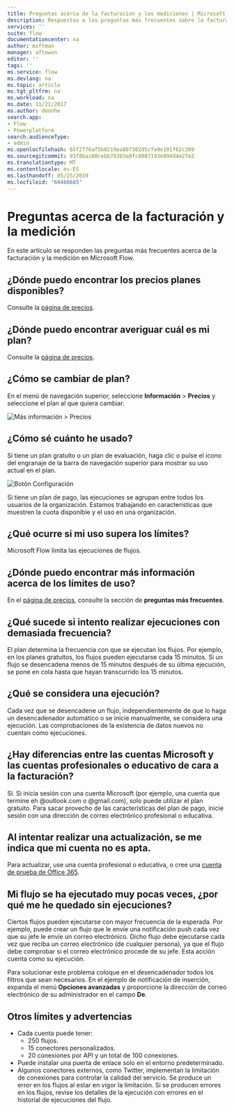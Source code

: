 ```yaml
---
title: Preguntas acerca de la facturación y las mediciones | Microsoft Docs
description: Respuestas a las preguntas más frecuentes sobre la facturación y la medición en Microsoft Flow
services: ''
suite: flow
documentationcenter: na
author: msftman
manager: aftowen
editor: ''
tags: ''
ms.service: flow
ms.devlang: na
ms.topic: article
ms.tgt_pltfrm: na
ms.workload: na
ms.date: 11/21/2017
ms.author: deonhe
search.app:
- Flow
- Powerplatform
search.audienceType:
- admin
ms.openlocfilehash: 65f2776af5b0219ea887302d5cfa9e101f62c309
ms.sourcegitcommit: 93f8bac60cebb783b3a8fc8887193e094d4e27e2
ms.translationtype: MT
ms.contentlocale: es-ES
ms.lasthandoff: 05/25/2019
ms.locfileid: "64460685"
---
```

# <a name="billing-and-metering-questions"></a>Preguntas acerca de la facturación y la medición

En este artículo se responden las preguntas más frecuentes acerca de la facturación y la medición en Microsoft Flow.

## <a name="where-can-i-find-out-what-pricing-plans-are-available"></a>¿Dónde puedo encontrar los precios planes disponibles?

Consulte la [página de precios](https://flow.microsoft.com/pricing/).

## <a name="where-can-i-find-out-what-my-plan-is"></a>¿Dónde puedo encontrar averiguar cuál es mi plan?

Consulte la [página de precios](https://flow.microsoft.com/pricing/).

## <a name="how-do-i-switch-plans"></a>¿Cómo se cambiar de plan?

En el menú de navegación superior, seleccione **Información** > **Precios** y seleccione el plan al que quiera cambiar.

![Más información > Precios](./media/billing-questions/learn-pricing.png)

## <a name="how-do-i-know-how-much-ive-used"></a>¿Cómo sé cuánto he usado?

Si tiene un plan gratuito o un plan de evaluación, haga clic o pulse el icono del engranaje de la barra de navegación superior para mostrar su uso actual en el plan. 

![Botón Configuración](./media/billing-questions/settings.png)

Si tiene un plan de pago, las ejecuciones se agrupan entre todos los usuarios de la organización. Estamos trabajando en características que muestren la cuota disponible y el uso en una organización.

## <a name="what-happens-if-my-usage-exceeds-the-limits"></a>¿Qué ocurre si mi uso supera los límites?

Microsoft Flow limita las ejecuciones de flujos.

## <a name="where-can-i-find-more-information-regarding-the-usage-limits"></a>¿Dónde puedo encontrar más información acerca de los límites de uso?

En el [página de precios](https://flow.microsoft.com/pricing/), consulte la sección de **preguntas más frecuentes**.

## <a name="what-happens-if-i-try-to-execute-runs-too-frequently"></a>¿Qué sucede si intento realizar ejecuciones con demasiada frecuencia?

El plan determina la frecuencia con que se ejecutan los flujos. Por ejemplo, en los planes gratuitos, los flujos pueden ejecutarse cada 15 minutos. Si un flujo se desencadena menos de 15 minutos después de su última ejecución, se pone en cola hasta que hayan transcurrido los 15 minutos.

## <a name="what-counts-as-a-run"></a>¿Qué se considera una ejecución?

Cada vez que se desencadene un flujo, independientemente de que lo haga un desencadenador automático o se inicie manualmente, se considera una ejecución. Las comprobaciones de la existencia de datos nuevos no cuentan como ejecuciones.

## <a name="are-there-differences-between-microsoft-accounts-and-work-or-school-accounts-for-billing"></a>¿Hay diferencias entre las cuentas Microsoft y las cuentas profesionales o educativo de cara a la facturación?

Sí. Si inicia sesión con una cuenta Microsoft (por ejemplo, una cuenta que termine eh @outlook.com o @gmail.com), solo puede utilizar el plan gratuito. Para sacar provecho de las características del plan de pago, inicie sesión con una dirección de correo electrónico profesional o educativa.

## <a name="im-trying-to-upgrade-but-im-told-my-account-isnt-eligible"></a>Al intentar realizar una actualización, se me indica que mi cuenta no es apta.

Para actualizar, use una cuenta profesional o educativa, o cree una [cuenta de prueba de Office 365](https://powerbi.microsoft.com/documentation/powerbi-admin-signing-up-for-power-bi-with-a-new-office-365-trial/).

## <a name="why-did-i-run-out-of-runs-when-my-flow-only-ran-a-few-times"></a>Mi flujo se ha ejecutado muy pocas veces, ¿por qué me he quedado sin ejecuciones?

Ciertos flujos pueden ejecutarse con mayor frecuencia de la esperada. Por ejemplo, puede crear un flujo que le envíe una notificación push cada vez que su jefe le envíe un correo electrónico. Dicho flujo debe ejecutarse cada vez que reciba un correo electrónico (de cualquier persona), ya que el flujo debe comprobar si el correo electrónico procede de su jefe. Esta acción cuenta como su ejecución.

Para solucionar este problema coloque en el desencadenador todos los filtros que sean necesarios. En el ejemplo de notificación de inserción, expanda el menú **Opciones avanzadas** y proporcione la dirección de correo electrónico de su administrador en el campo **De**.

## <a name="other-limits-and-caveats"></a>Otros límites y advertencias

* Cada cuenta puede tener:
  * 250 flujos.
  * 15 conectores personalizados.
  * 20 conexiones por API y un total de 100 conexiones.
* Puede instalar una puerta de enlace solo en el entorno predeterminado.
* Algunos conectores externos, como Twitter, implementan la limitación de conexiones para controlar la calidad del servicio. Se produce un error en los flujos al estar en vigor la limitación. Si se producen errores en los flujos, revise los detalles de la ejecución con errores en el historial de ejecuciones del flujo.
